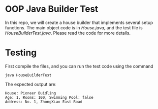 # OOP Java Builder Test

In this repo, we will create a house builder that implements several setup functions. The main object code is in *House.java*, and the test file is *HouseBuilderTest.java*. Please read the code for more details.

# Testing

First compile the files, and you can run the test code using the command
```
java HouseBuilderTest
```

The expected output are:
```
House: Pioneer Buidling
Age: 1, Rooms: 100, Swimming Pool: false
Address: No. 1, ZhongXiao East Road
```
